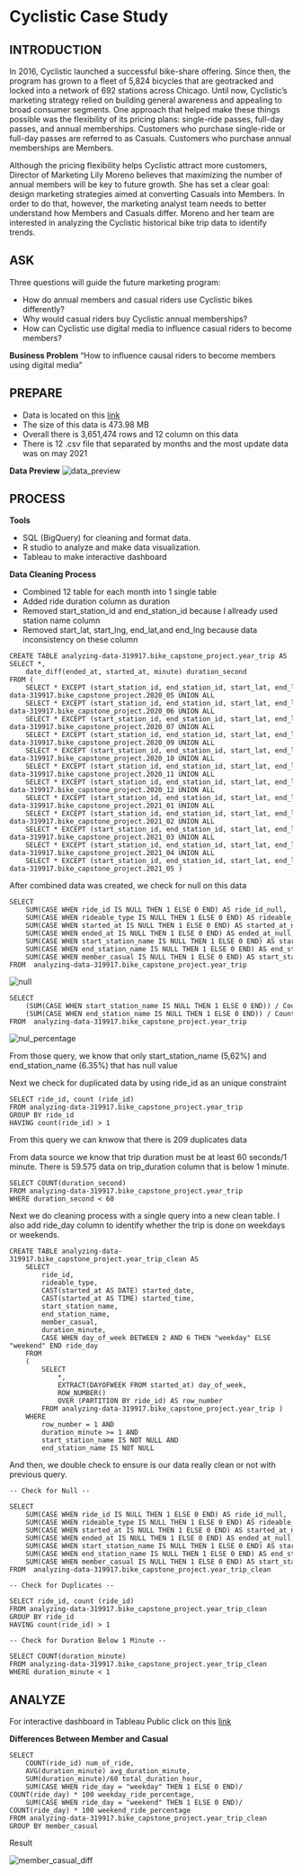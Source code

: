 # Cyclistic Case Study
## INTRODUCTION
In 2016, Cyclistic launched a successful bike-share offering. Since then, the program has grown to a fleet of 5,824 bicycles that are geotracked and locked into a network of 692 stations across Chicago. Until now, Cyclistic’s marketing strategy relied on building general awareness and appealing to broad consumer segments. One approach that helped make these things possible was the flexibility of its pricing plans: single-ride passes, full-day passes, and annual memberships. Customers who purchase single-ride or full-day passes are referred to as Casuals. Customers who purchase annual memberships are Members.

Although the pricing flexibility helps Cyclistic attract more customers, Director of Marketing Lily Moreno believes that maximizing the number of annual members will be key to future growth. She has set a clear goal: design marketing strategies aimed at converting Casuals into Members. In order to do that, however, the marketing analyst team needs to better understand how Members and Casuals differ. Moreno and her team are interested in analyzing the Cyclistic historical bike trip data to identify trends.

## ASK
Three questions will guide the future marketing program: 
- How do annual members and casual riders use Cyclistic bikes differently?
- Why would casual riders buy Cyclistic annual memberships? 
- How can Cyclistic use digital media to influence casual riders to become members?

**Business Problem**
“How to influence causal riders to become members using digital media”

## PREPARE
- Data is located on this [link](https://divvy-tripdata.s3.amazonaws.com/index.html)
- The size of this data is 473.98 MB
- Overall there is 3,651,474 rows and 12 column on this data
- There is 12 .csv file that separated by months and the most update data was on may 2021

**Data Preview**
![data_preview](https://user-images.githubusercontent.com/90141628/132163032-99b5383d-ea7b-4b22-b565-92de1623280b.PNG)

## PROCESS
**Tools**
- SQL (BigQuery) for cleaning and format data.
- R studio to analyze and make data visualization.
- Tableau to make interactive dashboard

**Data Cleaning Process**
- Combined 12 table for each month into 1  single table
- Added ride duration column as duration 
- Removed start_station_id and end_station_id because I allready used station name column
- Removed start_lat, start_lng, end_lat,and end_lng because data inconsistency on these column

```
CREATE TABLE analyzing-data-319917.bike_capstone_project.year_trip AS
SELECT *,
    date_diff(ended_at, started_at, minute) duration_second
FROM (
    SELECT * EXCEPT (start_station_id, end_station_id, start_lat, end_lat, start_lng, end_lng) FROM analyzing-data-319917.bike_capstone_project.2020_05 UNION ALL 
    SELECT * EXCEPT (start_station_id, end_station_id, start_lat, end_lat, start_lng, end_lng) FROM analyzing-data-319917.bike_capstone_project.2020_06 UNION ALL
    SELECT * EXCEPT (start_station_id, end_station_id, start_lat, end_lat, start_lng, end_lng) FROM analyzing-data-319917.bike_capstone_project.2020_07 UNION ALL
    SELECT * EXCEPT (start_station_id, end_station_id, start_lat, end_lat, start_lng, end_lng) FROM analyzing-data-319917.bike_capstone_project.2020_09 UNION ALL
    SELECT * EXCEPT (start_station_id, end_station_id, start_lat, end_lat, start_lng, end_lng) FROM analyzing-data-319917.bike_capstone_project.2020_10 UNION ALL
    SELECT * EXCEPT (start_station_id, end_station_id, start_lat, end_lat, start_lng, end_lng) FROM analyzing-data-319917.bike_capstone_project.2020_11 UNION ALL
    SELECT * EXCEPT (start_station_id, end_station_id, start_lat, end_lat, start_lng, end_lng) FROM analyzing-data-319917.bike_capstone_project.2020_12 UNION ALL
    SELECT * EXCEPT (start_station_id, end_station_id, start_lat, end_lat, start_lng, end_lng) FROM analyzing-data-319917.bike_capstone_project.2021_01 UNION ALL
    SELECT * EXCEPT (start_station_id, end_station_id, start_lat, end_lat, start_lng, end_lng) FROM analyzing-data-319917.bike_capstone_project.2021_02 UNION ALL
    SELECT * EXCEPT (start_station_id, end_station_id, start_lat, end_lat, start_lng, end_lng) FROM analyzing-data-319917.bike_capstone_project.2021_03 UNION ALL
    SELECT * EXCEPT (start_station_id, end_station_id, start_lat, end_lat, start_lng, end_lng) FROM analyzing-data-319917.bike_capstone_project.2021_04 UNION ALL
    SELECT * EXCEPT (start_station_id, end_station_id, start_lat, end_lat, start_lng, end_lng) FROM analyzing-data-319917.bike_capstone_project.2021_05 )
```
After combined data was created, we check for null on this data

```
SELECT
    SUM(CASE WHEN ride_id IS NULL THEN 1 ELSE 0 END) AS ride_id_null,
    SUM(CASE WHEN rideable_type IS NULL THEN 1 ELSE 0 END) AS rideable_type_null,
    SUM(CASE WHEN started_at IS NULL THEN 1 ELSE 0 END) AS started_at_null,
    SUM(CASE WHEN ended_at IS NULL THEN 1 ELSE 0 END) AS ended_at_null,
    SUM(CASE WHEN start_station_name IS NULL THEN 1 ELSE 0 END) AS start_station_null,
    SUM(CASE WHEN end_station_name IS NULL THEN 1 ELSE 0 END) AS end_station_null,
    SUM(CASE WHEN member_casual IS NULL THEN 1 ELSE 0 END) AS start_station_null
FROM  analyzing-data-319917.bike_capstone_project.year_trip
```
![null](https://user-images.githubusercontent.com/90141628/132937672-2acef97f-9c40-4b97-9d6d-54f888af5c3e.PNG)

```
SELECT
    (SUM(CASE WHEN start_station_name IS NULL THEN 1 ELSE 0 END)) / Count(start_station_name) * 100 end_station_null_percentage,
    (SUM(CASE WHEN end_station_name IS NULL THEN 1 ELSE 0 END)) / Count(start_station_name) * 100 start_station_null_percentage 
FROM  analyzing-data-319917.bike_capstone_project.year_trip
```
![nul_percentage](https://user-images.githubusercontent.com/90141628/132937724-bc799a96-188e-42a3-bac6-cd08b028616d.PNG)

From those query, we know that only start_station_name (5,62%) and end_station_name (6.35%) that has null value

Next we check for duplicated data by using ride_id as an unique constraint

```
SELECT ride_id, count (ride_id)
FROM analyzing-data-319917.bike_capstone_project.year_trip
GROUP BY ride_id
HAVING count(ride_id) > 1
```
From this query we can knwow that there is 209 duplicates data

From data source we know that trip duration must be at least 60 seconds/1 minute. There is 59.575 data on trip_duration column that is below 1 minute.
```
SELECT COUNT(duration_second)
FROM analyzing-data-319917.bike_capstone_project.year_trip
WHERE duration_second < 60
```
Next we do cleaning process with a single query into a new clean table. I also add ride_day column to identify whether the trip is done on weekdays or weekends.
```
CREATE TABLE analyzing-data-319917.bike_capstone_project.year_trip_clean AS 
    SELECT 
        ride_id,
        rideable_type,
        CAST(started_at AS DATE) started_date, 
        CAST(started_at AS TIME) started_time,
        start_station_name,
        end_station_name,
        member_casual,
        duration_minute,
        CASE WHEN day_of_week BETWEEN 2 AND 6 THEN "weekday" ELSE "weekend" END ride_day
    FROM 
    (
        SELECT 
            *,
            EXTRACT(DAYOFWEEK FROM started_at) day_of_week,
            ROW_NUMBER()
            OVER (PARTITION BY ride_id) AS row_number 
        FROM analyzing-data-319917.bike_capstone_project.year_trip )
    WHERE 
        row_number = 1 AND
        duration_minute >= 1 AND
        start_station_name IS NOT NULL AND 
        end_station_name IS NOT NULL
```
And then, we double check to ensure is our data really clean or not with previous query.
```
-- Check for Null --

SELECT
    SUM(CASE WHEN ride_id IS NULL THEN 1 ELSE 0 END) AS ride_id_null,
    SUM(CASE WHEN rideable_type IS NULL THEN 1 ELSE 0 END) AS rideable_type_null,
    SUM(CASE WHEN started_at IS NULL THEN 1 ELSE 0 END) AS started_at_null,
    SUM(CASE WHEN ended_at IS NULL THEN 1 ELSE 0 END) AS ended_at_null,
    SUM(CASE WHEN start_station_name IS NULL THEN 1 ELSE 0 END) AS start_station_null,
    SUM(CASE WHEN end_station_name IS NULL THEN 1 ELSE 0 END) AS end_station_null,
    SUM(CASE WHEN member_casual IS NULL THEN 1 ELSE 0 END) AS start_station_null
FROM  analyzing-data-319917.bike_capstone_project.year_trip_clean

-- Check for Duplicates --

SELECT ride_id, count (ride_id)
FROM analyzing-data-319917.bike_capstone_project.year_trip_clean
GROUP BY ride_id
HAVING count(ride_id) > 1

-- Check for Duration Below 1 Minute --

SELECT COUNT(duration_minute)
FROM analyzing-data-319917.bike_capstone_project.year_trip_clean
WHERE duration_minute < 1
```
## ANALYZE
For interactive dashboard in Tableau Public click on this [link](https://public.tableau.com/app/profile/rizky.ramadhan5281/viz/cyclistic_16312552520290/Dashboard1#1)

**Differences Between Member and Casual**
```
SELECT 
    COUNT(ride_id) num_of_ride,
    AVG(duration_minute) avg_duration_minute,
    SUM(duration_minute)/60 total_duration_hour,
    SUM(CASE WHEN ride_day = "weekday" THEN 1 ELSE 0 END)/ COUNT(ride_day) * 100 weekday_ride_percentage,
    SUM(CASE WHEN ride_day = "weekend" THEN 1 ELSE 0 END)/ COUNT(ride_day) * 100 weekend_ride_percentage 
FROM analyzing-data-319917.bike_capstone_project.year_trip_clean
GROUP BY member_casual
```
Result 

![member_casual_diff](https://user-images.githubusercontent.com/90141628/132940802-5f2d6b35-b8e6-43f7-a8fc-2b186330b907.PNG)
